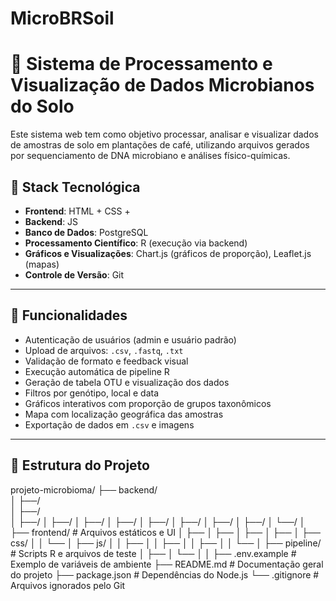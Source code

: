 # MicroBRSoil
# 🌱 Sistema de Processamento e Visualização de Dados Microbianos do Solo

Este sistema web tem como objetivo processar, analisar e visualizar dados de amostras de solo em plantações de café, utilizando arquivos gerados por sequenciamento de DNA microbiano e análises físico-químicas.

## 🔧 Stack Tecnológica

- **Frontend**: HTML + CSS + 
- **Backend**: JS
- **Banco de Dados**: PostgreSQL
- **Processamento Científico**: R (execução via backend)
- **Gráficos e Visualizações**: Chart.js (gráficos de proporção), Leaflet.js (mapas)
- **Controle de Versão**: Git

---

## 🚀 Funcionalidades

- Autenticação de usuários (admin e usuário padrão)
- Upload de arquivos: `.csv`, `.fastq`, `.txt`
- Validação de formato e feedback visual
- Execução automática de pipeline R
- Geração de tabela OTU e visualização dos dados
- Filtros por genótipo, local e data
- Gráficos interativos com proporção de grupos taxonômicos
- Mapa com localização geográfica das amostras
- Exportação de dados em `.csv` e imagens

---

## 📁 Estrutura do Projeto

projeto-microbioma/
├── backend/                      
│   ├──/         
│   ├──/                
│   ├──/
│   ├──/
│   ├──/
│   ├──/
│   ├──/
│   ├──/
│   ├──/
│   ├──/
│   └──/
│
├── frontend/                    # Arquivos estáticos e UI
│   ├── 
│   ├── 
│   ├── 
│   ├── 
│   ├── css/
│   │   └── 
│   ├── js/
│   │   ├── 
│   │   ├── 
│   │   ├── 
│   │   └── 
│
├── pipeline/                    # Scripts R e arquivos de teste
│   ├── 
│   └── 
│
│
├── .env.example                 # Exemplo de variáveis de ambiente
├── README.md                    # Documentação geral do projeto
├── package.json                 # Dependências do Node.js
└── .gitignore                   # Arquivos ignorados pelo Git

